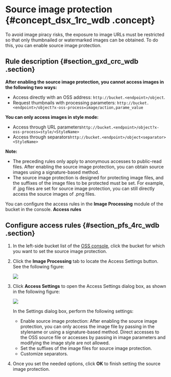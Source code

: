 # Source image protection {#concept_dsx_1rc_wdb .concept}

To avoid image piracy risks, the exposure to image URLs must be restricted so that only thumbnailed or watermarked images can be obtained. To do this, you can enable source image protection.

## Rule description {#section_gxd_crc_wdb .section}

**After enabling the source image protection, you cannot access images in the following two ways:**

-   Access directly with an OSS address: `http://bucket.<endpoint>/object`.
-   Request thumbnails with processing parameters: `http://bucket.<endpoint>/object?x-oss-process=image/action,parame_value`

**You can only access images in style mode:**

-   Access through URL parameters`http://bucket.<endpoint>/object?x-oss-process=style/<StyleName>`
-   Access through separators`http://bucket.<endpoint>/object<separator><StyleName>`

**Note:** 

-   The preceding rules only apply to anonymous accesses to public-read files. After enabling the source image protection, you can obtain source images using a signature-based method.
-   The source image protection is designed for protecting image files, and the suffixes of the image files to be protected must be set. For example, if .jpg files are set for source image protection, you can still directly access the source images of .png files.

You can configure the access rules in the **Image Processing** module of the bucket in the console. **Access rules**

## Configure access rules {#section_pfs_4rc_wdb .section}

1.  In the left-side bucket list of the [OSS console](https://oss.console.aliyun.com/overview), click the bucket for which you want to set the source image protection.
2.  Click the **Image Processing** tab to locate the Access Settings button. See the following figure:

    ![](http://static-aliyun-doc.oss-cn-hangzhou.aliyuncs.com/assets/img/4793/15439766502907_en-US.png)

3.  Click **Access Settings** to open the Access Settings dialog box, as shown in the following figure:

    ![](http://static-aliyun-doc.oss-cn-hangzhou.aliyuncs.com/assets/img/4793/15439766502908_en-US.png)

    In the Settings dialog box, perform the following settings:

    -   Enable source image protection: After enabling the source image protection, you can only access the image file by passing in the stylename or using a signature-based method. Direct accesses to the OSS source file or accesses by passing in image parameters and modifying the image style are not allowed.
    -   Set the suffixes of the image files for source image protection.
    -   Customize separators.
4.  Once you set the needed options, click **OK** to finish setting the source image protection.

